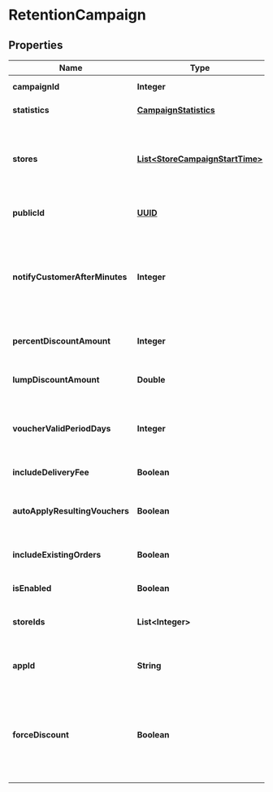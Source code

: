 
# RetentionCampaign

## Properties
Name | Type | Description | Notes
------------ | ------------- | ------------- | -------------
**campaignId** | **Integer** | Id of campaign |  [optional]
**statistics** | [**CampaignStatistics**](CampaignStatistics.md) | Statistics of campaign |  [optional]
**stores** | [**List&lt;StoreCampaignStartTime&gt;**](StoreCampaignStartTime.md) | Stores this campaign applies to with campaign start time in Utc |  [optional]
**publicId** | [**UUID**](UUID.md) | Permanent reference to the item. |  [optional]
**notifyCustomerAfterMinutes** | **Integer** | Time in minutes, after which customer will receive retention voucher if he/she does not order |  [optional]
**percentDiscountAmount** | **Integer** | Discount amount in percents |  [optional]
**lumpDiscountAmount** | **Double** | Discount amount in sum of money |  [optional]
**voucherValidPeriodDays** | **Integer** | Number of days for which the voucher will be valid. |  [optional]
**includeDeliveryFee** | **Boolean** | Discount will include delivery fee |  [optional]
**autoApplyResultingVouchers** | **Boolean** | Automatically apply resulting vouchers |  [optional]
**includeExistingOrders** | **Boolean** | Campaign will apply to existing orders |  [optional]
**isEnabled** | **Boolean** | Is campaign enabled |  [optional]
**storeIds** | **List&lt;Integer&gt;** | Ids of stores this campaign applies to |  [optional]
**appId** | **String** | The app that this campaign belongs to. |  [optional]
**forceDiscount** | **Boolean** | Controls whether the voucher generated from this campaign will override discount exclusions |  [optional]



